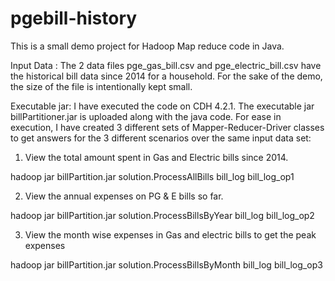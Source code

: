 # pgebill-history
This is a small demo project for Hadoop Map reduce code in Java.

Input Data : The 2 data files pge_gas_bill.csv and pge_electric_bill.csv have the historical bill data since 2014 for a household. For the sake of the demo, the size of the file is intentionally kept small.

Executable jar: I have executed the code on CDH 4.2.1. The executable jar billPartitioner.jar is uploaded along with the java code.
For ease in execution, I have created 3 different sets of Mapper-Reducer-Driver classes to get answers for the 3 different scenarios over the same input data set:

1. View the total amount spent in Gas and Electric bills since 2014. 

  hadoop jar billPartition.jar solution.ProcessAllBills bill_log bill_log_op1

2. View the annual expenses on PG & E bills so far.

  hadoop jar billPartition.jar solution.ProcessBillsByYear bill_log bill_log_op2

3. View the month wise expenses in Gas and electric bills to get the peak expenses

  hadoop jar billPartition.jar solution.ProcessBillsByMonth bill_log bill_log_op3
  








